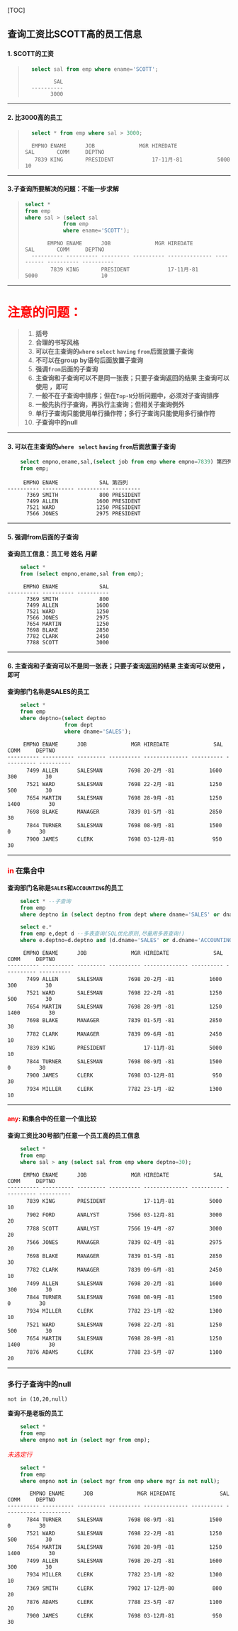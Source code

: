 [TOC]

## 查询工资比SCOTT高的员工信息
#### 1. SCOTT的工资

>```sql
>	select sal from emp where ename='SCOTT';
>```
>		
>		       SAL   
>		----------   
>		      3000   

----------------------------------------------------------

#### 2. 比3000高的员工

>```sql
>	select * from emp where sal > 3000;
>```
>
> 	    EMPNO ENAME      JOB              MGR HIREDATE              SAL       COMM     DEPTNO    
> 	     7839 KING       PRESIDENT            17-11月-81           5000                    10 

----------------------------------------------------------

#### 3.子查询所要解决的问题：不能一步求解

>```sql
>select *
>from emp
>where sal > (select sal
>             from emp
>             where ename='SCOTT');
>```
>
>		     EMPNO ENAME      JOB              MGR HIREDATE              SAL       COMM     DEPTNO   
>		---------- ---------- --------- ---------- -------------- ---------- ---------- ----------
>		      7839 KING       PRESIDENT            17-11月-81           5000                    10         

----------------------------------------------------------

# <font color="red">注意的问题：</font>

>1. **括号**
>2. **合理的书写风格**
>3. **可以在主查询的`where` `select` `having` `from`后面放置子查询**
>4. **不可以在group by语句后面放置子查询**
>5. **强调`from`后面的子查询**
>6. **主查询和子查询可以不是同一张表；只要子查询返回的结果 主查询可以使用 ，即可**
>7. **一般不在子查询中排序；但在`Top-N`分析问题中，必须对子查询排序**
>8. **一般先执行子查询，再执行主查询；但相关子查询例外**
>9. **单行子查询只能使用单行操作符；多行子查询只能使用多行操作符**
>10. **子查询中的null**

----------------------------------------------------------

#### 3. 可以在主查询的`where ` `select` `having` `from`后面放置子查询

```sql
	select empno,ename,sal,(select job from emp where empno=7839) 第四列
	from emp;
```

	     EMPNO ENAME             SAL 第四列    
	---------- ---------- ---------- --------- 
	      7369 SMITH             800 PRESIDENT 
	      7499 ALLEN            1600 PRESIDENT 
	      7521 WARD             1250 PRESIDENT 
	      7566 JONES            2975 PRESIDENT                          

----------------------------------------------------------

#### 5. 强调from后面的子查询

**查询员工信息：员工号 姓名 月薪**

```sql
	select *
	from (select empno,ename,sal from emp);
```

	     EMPNO ENAME             SAL      
	---------- ---------- ----------      
	      7369 SMITH             800      
	      7499 ALLEN            1600      
	      7521 WARD             1250      
	      7566 JONES            2975      
	      7654 MARTIN           1250      
	      7698 BLAKE            2850      
	      7782 CLARK            2450      
	      7788 SCOTT            3000       

----------------------------------------------------------

#### 6. 主查询和子查询可以不是同一张表；只要子查询返回的结果 主查询可以使用 ，即可
**查询部门名称是SALES的员工**

```sql 
	select *
	from emp
	where deptno=(select deptno
	              from dept
	              where dname='SALES');
```

	     EMPNO ENAME      JOB              MGR HIREDATE              SAL       COMM     DEPTNO  
	---------- ---------- --------- ---------- -------------- ---------- ---------- ----------  
	      7499 ALLEN      SALESMAN        7698 20-2月 -81           1600        300         30  
	      7521 WARD       SALESMAN        7698 22-2月 -81           1250        500         30  
	      7654 MARTIN     SALESMAN        7698 28-9月 -81           1250       1400         30  
	      7698 BLAKE      MANAGER         7839 01-5月 -81           2850                    30  
	      7844 TURNER     SALESMAN        7698 08-9月 -81           1500          0         30  
	      7900 JAMES      CLERK           7698 03-12月-81            950                    30           

----------------------------------------------------------

### **<font color="red">in</font>** 在集合中

**查询部门名称是`SALES`和`ACCOUNTING`的员工**

```sql
	select * --子查询
	from emp
	where deptno in (select deptno from dept where dname='SALES' or dname='ACCOUNTING');
```

```sql
	select e.*
	from emp e,dept d --多表查询(SQL优化原则,尽量用多表查询!)
	where e.deptno=d.deptno and (d.dname='SALES' or d.dname='ACCOUNTING');
```

	     EMPNO ENAME      JOB              MGR HIREDATE              SAL       COMM     DEPTNO 
	---------- ---------- --------- ---------- -------------- ---------- ---------- ---------- 
	      7499 ALLEN      SALESMAN        7698 20-2月 -81           1600        300         30 
	      7521 WARD       SALESMAN        7698 22-2月 -81           1250        500         30 
	      7654 MARTIN     SALESMAN        7698 28-9月 -81           1250       1400         30 
	      7698 BLAKE      MANAGER         7839 01-5月 -81           2850                    30 
	      7782 CLARK      MANAGER         7839 09-6月 -81           2450                    10 
	      7839 KING       PRESIDENT            17-11月-81           5000                    10 
	      7844 TURNER     SALESMAN        7698 08-9月 -81           1500          0         30 
	      7900 JAMES      CLERK           7698 03-12月-81            950                    30 
	      7934 MILLER     CLERK           7782 23-1月 -82           1300                    10           

----------------------------------------------------------

#### **<font color="red">any</font>**: 和集合中的任意一个值比较
**查询工资比30号部门任意一个员工高的员工信息**

```sql
	select *
	from emp
	where sal > any (select sal from emp where deptno=30);
```

	     EMPNO ENAME      JOB              MGR HIREDATE              SAL       COMM     DEPTNO  
	---------- ---------- --------- ---------- -------------- ---------- ---------- ----------  
	      7839 KING       PRESIDENT            17-11月-81           5000                    10  
	      7902 FORD       ANALYST         7566 03-12月-81           3000                    20  
	      7788 SCOTT      ANALYST         7566 19-4月 -87           3000                    20  
	      7566 JONES      MANAGER         7839 02-4月 -81           2975                    20  
	      7698 BLAKE      MANAGER         7839 01-5月 -81           2850                    30  
	      7782 CLARK      MANAGER         7839 09-6月 -81           2450                    10  
	      7499 ALLEN      SALESMAN        7698 20-2月 -81           1600        300         30  
	      7844 TURNER     SALESMAN        7698 08-9月 -81           1500          0         30  
	      7934 MILLER     CLERK           7782 23-1月 -82           1300                    10  
	      7521 WARD       SALESMAN        7698 22-2月 -81           1250        500         30  
	      7654 MARTIN     SALESMAN        7698 28-9月 -81           1250       1400         30  
	      7876 ADAMS      CLERK           7788 23-5月 -87           1100                    20  


----------------------------------------------------------

### 多行子查询中的null

`not in (10,20,null)`

**查询不是老板的员工**

```sql
	select *
	from emp
	where empno not in (select mgr from emp);
```

*<font color="red">未选定行</font>*

```sql
	select *
	from emp
	where empno not in (select mgr from emp where mgr is not null);
```

	       EMPNO ENAME      JOB              MGR HIREDATE              SAL       COMM     DEPTNO   
	---------- ---------- --------- ---------- -------------- ---------- ---------- ----------     
	      7844 TURNER     SALESMAN        7698 08-9月 -81           1500          0         30     
	      7521 WARD       SALESMAN        7698 22-2月 -81           1250        500         30     
	      7654 MARTIN     SALESMAN        7698 28-9月 -81           1250       1400         30     
	      7499 ALLEN      SALESMAN        7698 20-2月 -81           1600        300         30     
	      7934 MILLER     CLERK           7782 23-1月 -82           1300                    10     
	      7369 SMITH      CLERK           7902 17-12月-80            800                    20     
	      7876 ADAMS      CLERK           7788 23-5月 -87           1100                    20     
	      7900 JAMES      CLERK           7698 03-12月-81            950                    30  




